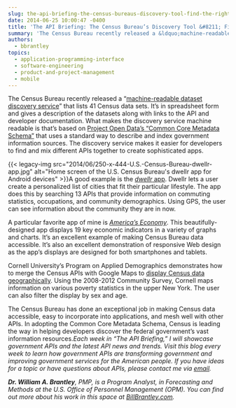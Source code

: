 ```yaml
---
slug: the-api-briefing-the-census-bureaus-discovery-tool-find-the-right-api-for-your-app
date: 2014-06-25 10:00:47 -0400
title: 'The API Briefing: The Census Bureau’s Discovery Tool &#8211; Find the Right API for Your App'
summary: 'The Census Bureau recently released a &ldquo;machine-readable dataset discovery service&rdquo; that lists 41 Census data sets. It&#8217;s in spreadsheet form and gives a description of the datasets along with links to the API and developer documentation. What makes the discovery service machine readable is that&#8217;s based on Project Open Data’s &ldquo;Common Core Metadata Schema&rdquo; that'
authors:
  - bbrantley
topics:
  - application-programming-interface
  - software-engineering
  - product-and-project-management
  - mobile
---
```


The Census Bureau recently released a “<a href="http://api.census.gov/data.html" target="_blank">machine-readable dataset discovery service</a>” that lists 41 Census data sets. It&#8217;s in spreadsheet form and gives a description of the datasets along with links to the API and developer documentation. What makes the discovery service machine readable is that&#8217;s based on <a href="http://project-open-data.github.io/schema/" target="_blank">Project Open Data’s “Common Core Metadata Schema”</a> that uses a standard way to describe and index government information sources. The discovery service makes it easier for developers to find and mix different APIs together to create sophisticated apps.

{{< legacy-img src="2014/06/250-x-444-U.S.-Census-Bureau-dwellr-app.jpg" alt="Home screen of the U.S. Census Bureau's dwellr app for Android devices" >}}A good example is the <a href="http://www.census.gov/mobile/" target="_blank"><em>dwellr</em> app</a>. Dwellr lets a user create a personalized list of cities that fit their particular lifestyle. The app does this by searching 13 APIs that provide information on commuting statistics, occupations, and community demographics. Using GPS, the user can see information about the community they are in now.

A particular favorite app of mine is _<a href="http://www.census.gov/mobile/economy/" target="_blank">America’s Economy</a>_. This beautifully-designed app displays 19 key economic indicators in a variety of graphs and charts. It&#8217;s an excellent example of making Census Bureau data accessible. It&#8217;s also an excellent demonstration of responsive Web design as the app’s displays are designed for both smartphones and tablets.

Cornell University’s Program on Applied Demographics demonstrates how to merge the Census APIs with Google Maps to <a href="http://pad.human.cornell.edu/Unlisted/uncertaintymap_fullinfo_api_B17001.cfm" target="_blank">display Census data geographically</a>. Using the 2008-2012 Community Survey, Cornell maps information on various poverty statistics in the upper New York. The user can also filter the display by sex and age.

The Census Bureau has done an exceptional job in making Census data accessible, easy to incorporate into applications, and mesh well with other APIs. In adopting the Common Core Metadata Schema, Census is leading the way in helping developers discover the federal government’s vast information resources._Each week in “The API Briefing,” I will showcase government APIs and the latest API news and trends. Visit this blog every week to learn how government APIs are transforming government and improving government services for the American people. If you have ideas for a topic or have questions about APIs, please contact me via_ [_email_](mailto:William.Brantley@opm.gov)_._

**_Dr. William A. Brantley_**_, PMP, is a Program Analyst, in Forecasting and Methods at the U.S. Office of Personnel Management (OPM). You can find out more about his work in this space at_ [_BillBrantley.com_](http://billbrantley.com/)_._

<div class="copyIcon copy0">
</div>

<div class="pasteIcon paste0">
</div>

<div class="notifyIcon">
</div>

<div class="copyIcon copy0">
</div>

<div class="pasteIcon paste0">
</div>

<div class="notifyIcon">
</div>